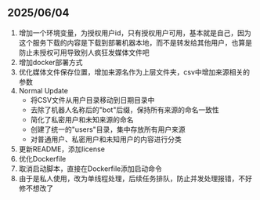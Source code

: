 ## 2025/06/04

1. 增加一个环境变量，为授权用户id，只有授权用户可用，基本就是自己，因为这个服务下载的内容是下载到部署机器本地，而不是转发给其他用户，也算是防止未授权可用导致别人疯狂发媒体文件吧
2. 增加docker部署方式
3. 优化媒体文件保存位置，增加来源名作为上层文件夹，csv中增加来源相关的参数
4. Normal Update
   - 将CSV文件从用户目录移动到日期目录中
   - 去除了机器人名称后的"bot"后缀，保持所有来源的命名一致性
   - 简化了私密用户和未知来源的命名
   - 创建了统一的"users"目录，集中存放所有用户来源
   - 对普通用户、私密用户和未知用户的内容进行分类
5. 更新README，添加license
6. 优化Dockerfile
7. 取消启动脚本，直接在Dockerfile添加启动命令
8. 由于是私人使用，改为单线程处理，后续任务排队，防止并发处理报错，不好修不想改了
